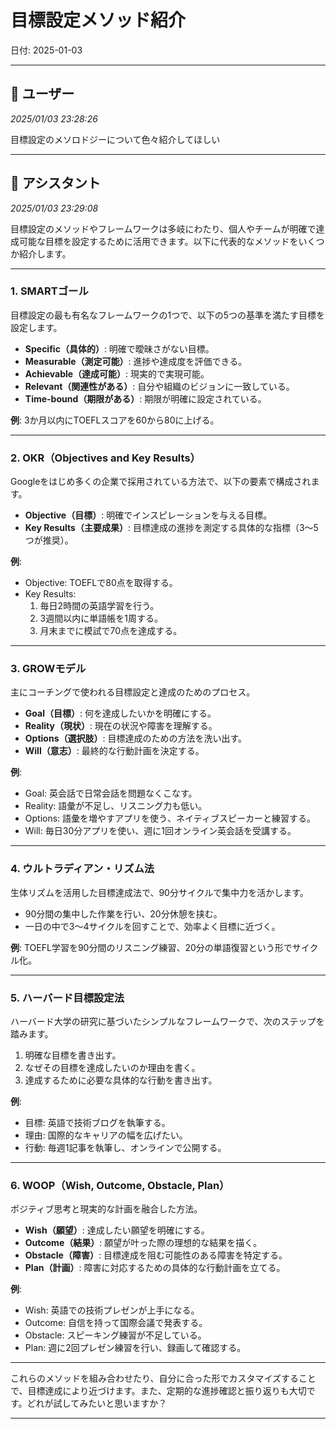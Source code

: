 # 目標設定メソッド紹介

日付: 2025-01-03

---

## 👤 ユーザー
*2025/01/03 23:28:26*

目標設定のメソロドジーについて色々紹介してほしい

---

## 🤖 アシスタント
*2025/01/03 23:29:08*

目標設定のメソッドやフレームワークは多岐にわたり、個人やチームが明確で達成可能な目標を設定するために活用できます。以下に代表的なメソッドをいくつか紹介します。

---

### 1. **SMARTゴール**
目標設定の最も有名なフレームワークの1つで、以下の5つの基準を満たす目標を設定します。

- **Specific（具体的）**: 明確で曖昧さがない目標。
- **Measurable（測定可能）**: 進捗や達成度を評価できる。
- **Achievable（達成可能）**: 現実的で実現可能。
- **Relevant（関連性がある）**: 自分や組織のビジョンに一致している。
- **Time-bound（期限がある）**: 期限が明確に設定されている。

**例**: 3か月以内にTOEFLスコアを60から80に上げる。

---

### 2. **OKR（Objectives and Key Results）**
Googleをはじめ多くの企業で採用されている方法で、以下の要素で構成されます。

- **Objective（目標）**: 明確でインスピレーションを与える目標。
- **Key Results（主要成果）**: 目標達成の進捗を測定する具体的な指標（3〜5つが推奨）。

**例**:
- Objective: TOEFLで80点を取得する。
- Key Results:
  1. 毎日2時間の英語学習を行う。
  2. 3週間以内に単語帳を1周する。
  3. 月末までに模試で70点を達成する。

---

### 3. **GROWモデル**
主にコーチングで使われる目標設定と達成のためのプロセス。

- **Goal（目標）**: 何を達成したいかを明確にする。
- **Reality（現状）**: 現在の状況や障害を理解する。
- **Options（選択肢）**: 目標達成のための方法を洗い出す。
- **Will（意志）**: 最終的な行動計画を決定する。

**例**:
- Goal: 英会話で日常会話を問題なくこなす。
- Reality: 語彙が不足し、リスニング力も低い。
- Options: 語彙を増やすアプリを使う、ネイティブスピーカーと練習する。
- Will: 毎日30分アプリを使い、週に1回オンライン英会話を受講する。

---

### 4. **ウルトラディアン・リズム法**
生体リズムを活用した目標達成法で、90分サイクルで集中力を活かします。

- 90分間の集中した作業を行い、20分休憩を挟む。
- 一日の中で3〜4サイクルを回すことで、効率よく目標に近づく。

**例**: 
TOEFL学習を90分間のリスニング練習、20分の単語復習という形でサイクル化。

---

### 5. **ハーバード目標設定法**
ハーバード大学の研究に基づいたシンプルなフレームワークで、次のステップを踏みます。

1. 明確な目標を書き出す。
2. なぜその目標を達成したいのか理由を書く。
3. 達成するために必要な具体的な行動を書き出す。

**例**:
- 目標: 英語で技術ブログを執筆する。
- 理由: 国際的なキャリアの幅を広げたい。
- 行動: 毎週1記事を執筆し、オンラインで公開する。

---

### 6. **WOOP（Wish, Outcome, Obstacle, Plan）**
ポジティブ思考と現実的な計画を融合した方法。

- **Wish（願望）**: 達成したい願望を明確にする。
- **Outcome（結果）**: 願望が叶った際の理想的な結果を描く。
- **Obstacle（障害）**: 目標達成を阻む可能性のある障害を特定する。
- **Plan（計画）**: 障害に対応するための具体的な行動計画を立てる。

**例**:
- Wish: 英語での技術プレゼンが上手になる。
- Outcome: 自信を持って国際会議で発表する。
- Obstacle: スピーキング練習が不足している。
- Plan: 週に2回プレゼン練習を行い、録画して確認する。

---

これらのメソッドを組み合わせたり、自分に合った形でカスタマイズすることで、目標達成により近づけます。また、定期的な進捗確認と振り返りも大切です。どれが試してみたいと思いますか？

---
